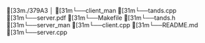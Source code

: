 [33m./379A3
│
[31m└──client_man
[31m└──tands.cpp
[31m└──server.pdf
[31m└──Makefile
[31m└──tands.h
[31m└──server_man
[31m└──client.cpp
[31m└──README.md
[31m└──server.cpp
